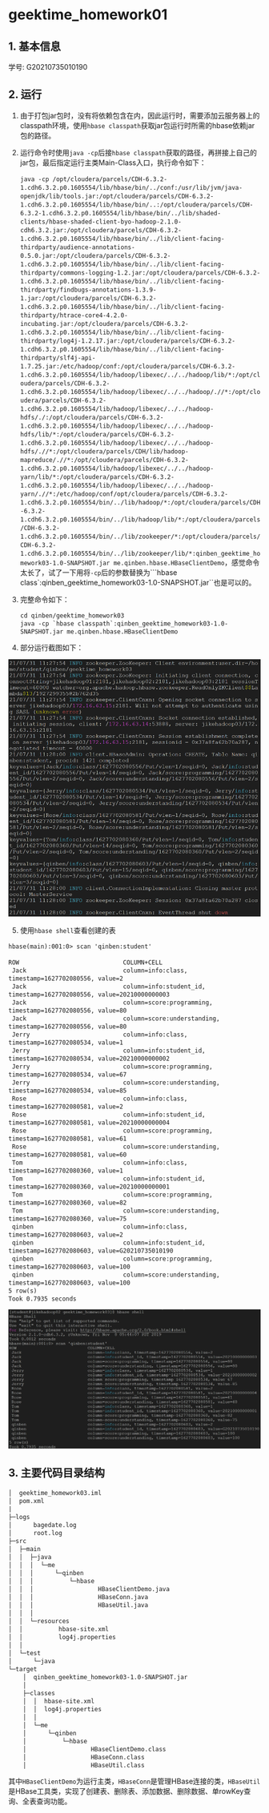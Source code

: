 # geektime_homework01
## 1. 基本信息

学号: G20210735010190

## 2. 运行

1. 由于打包jar包时，没有将依赖包含在内，因此运行时，需要添加云服务器上的classpath环境，使用`hbase classpath`获取jar包运行时所需的hbase依赖jar包的路径。

2. 运行命令时使用`java -cp`后接`hbase classpath`获取的路径，再拼接上自己的jar包，最后指定运行主类Main-Class入口，执行命令如下：

   `java -cp /opt/cloudera/parcels/CDH-6.3.2-1.cdh6.3.2.p0.1605554/lib/hbase/bin/../conf:/usr/lib/jvm/java-openjdk/lib/tools.jar:/opt/cloudera/parcels/CDH-6.3.2-1.cdh6.3.2.p0.1605554/lib/hbase/bin/..:/opt/cloudera/parcels/CDH-6.3.2-1.cdh6.3.2.p0.1605554/lib/hbase/bin/../lib/shaded-clients/hbase-shaded-client-byo-hadoop-2.1.0-cdh6.3.2.jar:/opt/cloudera/parcels/CDH-6.3.2-1.cdh6.3.2.p0.1605554/lib/hbase/bin/../lib/client-facing-thirdparty/audience-annotations-0.5.0.jar:/opt/cloudera/parcels/CDH-6.3.2-1.cdh6.3.2.p0.1605554/lib/hbase/bin/../lib/client-facing-thirdparty/commons-logging-1.2.jar:/opt/cloudera/parcels/CDH-6.3.2-1.cdh6.3.2.p0.1605554/lib/hbase/bin/../lib/client-facing-thirdparty/findbugs-annotations-1.3.9-1.jar:/opt/cloudera/parcels/CDH-6.3.2-1.cdh6.3.2.p0.1605554/lib/hbase/bin/../lib/client-facing-thirdparty/htrace-core4-4.2.0-incubating.jar:/opt/cloudera/parcels/CDH-6.3.2-1.cdh6.3.2.p0.1605554/lib/hbase/bin/../lib/client-facing-thirdparty/log4j-1.2.17.jar:/opt/cloudera/parcels/CDH-6.3.2-1.cdh6.3.2.p0.1605554/lib/hbase/bin/../lib/client-facing-thirdparty/slf4j-api-1.7.25.jar:/etc/hadoop/conf:/opt/cloudera/parcels/CDH-6.3.2-1.cdh6.3.2.p0.1605554/lib/hadoop/libexec/../../hadoop/lib/*:/opt/cloudera/parcels/CDH-6.3.2-1.cdh6.3.2.p0.1605554/lib/hadoop/libexec/../../hadoop/.//*:/opt/cloudera/parcels/CDH-6.3.2-1.cdh6.3.2.p0.1605554/lib/hadoop/libexec/../../hadoop-hdfs/./:/opt/cloudera/parcels/CDH-6.3.2-1.cdh6.3.2.p0.1605554/lib/hadoop/libexec/../../hadoop-hdfs/lib/*:/opt/cloudera/parcels/CDH-6.3.2-1.cdh6.3.2.p0.1605554/lib/hadoop/libexec/../../hadoop-hdfs/.//*:/opt/cloudera/parcels/CDH/lib/hadoop-mapreduce/.//*:/opt/cloudera/parcels/CDH-6.3.2-1.cdh6.3.2.p0.1605554/lib/hadoop/libexec/../../hadoop-yarn/lib/*:/opt/cloudera/parcels/CDH-6.3.2-1.cdh6.3.2.p0.1605554/lib/hadoop/libexec/../../hadoop-yarn/.//*:/etc/hadoop/conf/opt/cloudera/parcels/CDH-6.3.2-1.cdh6.3.2.p0.1605554/bin/../lib/hadoop/*:/opt/cloudera/parcels/CDH-6.3.2-1.cdh6.3.2.p0.1605554/bin/../lib/hadoop/lib/*:/opt/cloudera/parcels/CDH-6.3.2-1.cdh6.3.2.p0.1605554/bin/../lib/zookeeper/*:/opt/cloudera/parcels/CDH-6.3.2-1.cdh6.3.2.p0.1605554/bin/../lib/zookeeper/lib/*:qinben_geektime_homework03-1.0-SNAPSHOT.jar me.qinben.hbase.HBaseClientDemo`，感觉命令太长了，试了一下用将`-cp`后的参数替换为```hbase class`:qinben_geektime_homework03-1.0-SNAPSHOT.jar``也是可以的。
   
3. 完整命令如下：

   ```shell
   cd qinben/geektime_homework03
   java -cp `hbase classpath`:qinben_geektime_homework03-1.0-SNAPSHOT.jar me.qinben.hbase.HBaseClientDemo
   
   ```

4. 部分运行截图如下：

![](img_readme/homework03.png)

5. 使用`hbase shell`查看创建的表

```shell
hbase(main):001:0> scan 'qinben:student'

ROW                             COLUMN+CELL
 Jack                           column=info:class, timestamp=1627702080556, value=2
 Jack                           column=info:student_id, timestamp=1627702080556, value=20210000000003
 Jack                           column=score:programming, timestamp=1627702080556, value=80
 Jack                           column=score:understanding, timestamp=1627702080556, value=80
 Jerry                          column=info:class, timestamp=1627702080534, value=1
 Jerry                          column=info:student_id, timestamp=1627702080534, value=20210000000002
 Jerry                          column=score:programming, timestamp=1627702080534, value=67
 Jerry                          column=score:understanding, timestamp=1627702080534, value=85
 Rose                           column=info:class, timestamp=1627702080581, value=2
 Rose                           column=info:student_id, timestamp=1627702080581, value=20210000000004
 Rose                           column=score:programming, timestamp=1627702080581, value=61
 Rose                           column=score:understanding, timestamp=1627702080581, value=60
 Tom                            column=info:class, timestamp=1627702080360, value=1
 Tom                            column=info:student_id, timestamp=1627702080360, value=20210000000001
 Tom                            column=score:programming, timestamp=1627702080360, value=82
 Tom                            column=score:understanding, timestamp=1627702080360, value=75
 qinben                         column=info:class, timestamp=1627702080603, value=2
 qinben                         column=info:student_id, timestamp=1627702080603, value=G20210735010190
 qinben                         column=score:programming, timestamp=1627702080603, value=100
 qinben                         column=score:understanding, timestamp=1627702080603, value=100
5 row(s)
Took 0.7935 seconds

```

![](img_readme/homework03_2.png)

## 3. 主要代码目录结构
```
│  geektime_homework03.iml
│  pom.xml
|
├─logs
│      bagedate.log
│      root.log
├─src
│  ├─main
│  │  ├─java
│  │  │  └─me
│  │  │      └─qinben
│  │  │          └─hbase
│  │  │                  HBaseClientDemo.java
│  │  │                  HBaseConn.java
│  │  │                  HBaseUtil.java
│  │  │
│  │  └─resources
│  │          hbase-site.xml
│  │          log4j.properties
│  │
│  └─test
│      └─java
└─target
    │  qinben_geektime_homework03-1.0-SNAPSHOT.jar
    │
    ├─classes
    │  │  hbase-site.xml
    │  │  log4j.properties
    │  │
    │  └─me
    │      └─qinben
    │          └─hbase
    │                  HBaseClientDemo.class
    │                  HBaseConn.class
    │                  HBaseUtil.class
```

其中`HBaseClientDemo`为运行主类，`HBaseConn`是管理HBase连接的类，`HBaseUtil`是HBase工具类，实现了创建表、删除表、添加数据、删除数据、单rowKey查询、全表查询功能。
